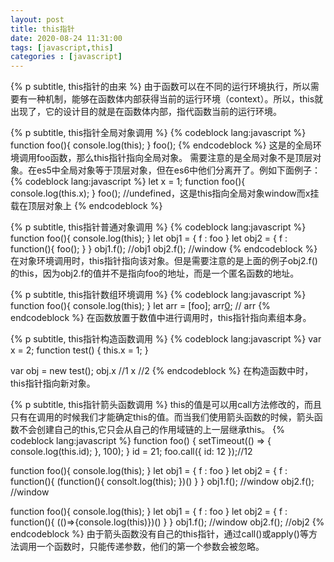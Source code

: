 ```yaml
---
layout: post
title: this指针
date: 2020-08-24 11:31:00
tags: [javascript,this]
categories : [javascript]
---
```

{% p subtitle, this指针的由来 %}
由于函数可以在不同的运行环境执行，所以需要有一种机制，能够在函数体内部获得当前的运行环境（context）。所以，this就出现了，它的设计目的就是在函数体内部，指代函数当前的运行环境。

{% p subtitle, this指针全局对象调用 %}
{% codeblock lang:javascript %}
function foo(){
    console.log(this);
}
foo();
{% endcodeblock %}
这是的全局环境调用foo函数，那么this指针指向全局对象。
需要注意的是全局对象不是顶层对象。在es5中全局对象等于顶层对象，但在es6中他们分离开了。例如下面例子：
{% codeblock lang:javascript %}
let x = 1;
function foo(){
    console.log(this.x);
}
foo(); //undefined，这是this指向全局对象window而x挂载在顶层对象上
{% endcodeblock %}

{% p subtitle, this指针普通对象调用 %}
{% codeblock lang:javascript %}
function foo(){
    console.log(this);
}
let obj1 = {
    f : foo
}
let obj2 = {
    f : function(){
        foo();
    }
}
obj1.f(); //obj1
obj2.f(); //window
{% endcodeblock %}
在对象环境调用时，this指针指向该对象。但是需要注意的是上面的例子obj2.f()的this，因为obj2.f的值并不是指向foo的地址，而是一个匿名函数的地址。

{% p subtitle, this指针数组环境调用 %}
{% codeblock lang:javascript %}
function foo(){
    console.log(this);
}
let arr = [foo];
arr[0](); // arr
{% endcodeblock %}
在函数放置于数值中进行调用时，this指针指向素组本身。

{% p subtitle, this指针构造函数调用 %}
{% codeblock lang:javascript %}
var x = 2;
function test() {
  this.x = 1;
}

var obj = new test();
obj.x //1
x //2
{% endcodeblock %}
在构造函数中时，this指针指向新对象。

{% p subtitle, this指针箭头函数调用 %}
this的值是可以用call方法修改的，而且只有在调用的时候我们才能确定this的值。而当我们使用箭头函数的时候，箭头函数不会创建自己的this,它只会从自己的作用域链的上一层继承this。
{% codeblock lang:javascript %}
function foo() {
    setTimeout(() => {
        console.log(this.id);
    }, 100);
}
id = 21;
foo.call({ id: 12 });//12

function foo(){
    console.log(this);
}
let obj1 = {
    f : foo
}
let obj2 = {
    f : function(){
        (function(){
            consolt.log(this);
        })()
    }
}
obj1.f(); //window
obj2.f(); //window

function foo(){
    console.log(this);
}
let obj1 = {
    f : foo
}
let obj2 = {
    f : function(){
        (()=>{console.log(this)})()
    }
}
obj1.f(); //window
obj2.f(); //obj2
{% endcodeblock %}
由于箭头函数没有自己的this指针，通过call()或apply()等方法调用一个函数时，只能传递参数，他们的第一个参数会被忽略。
